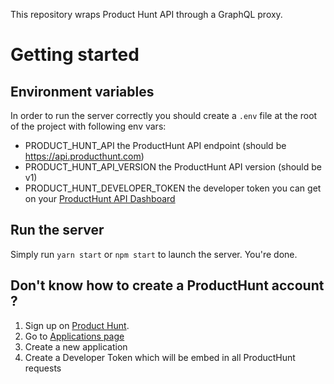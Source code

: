This repository wraps Product Hunt API through a GraphQL proxy.

# Getting started
## Environment variables
In order to run the server correctly you should create a `.env` file at the root of the project with following env vars:
- PRODUCT_HUNT_API the ProductHunt API endpoint (should be https://api.producthunt.com)
- PRODUCT_HUNT_API_VERSION the ProductHunt API version (should be v1)
- PRODUCT_HUNT_DEVELOPER_TOKEN the developer token you can get on your [ProductHunt API Dashboard](https://www.producthunt.com/v1/oauth/applications)

## Run the server 
Simply run `yarn start` or `npm start` to launch the server. You're done.

## Don't know how to create a ProductHunt account ? 
1. Sign up on [Product Hunt](https://www.producthunt.com/).
1. Go to [Applications page](https://api.producthunt.com/v1/oauth/applications)
1. Create a new application
1. Create a Developer Token which will be embed in all ProductHunt requests